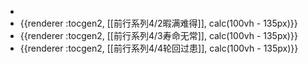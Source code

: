 -
- {{renderer :tocgen2, [[前行系列4/2暇满难得]], calc(100vh - 135px)}}
- {{renderer :tocgen2, [[前行系列4/3寿命无常]], calc(100vh - 135px)}}
- {{renderer :tocgen2, [[前行系列4/4轮回过患]], calc(100vh - 135px)}}